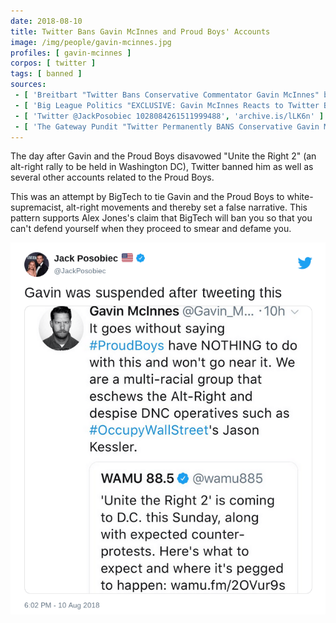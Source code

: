 ```yaml
---
date: 2018-08-10
title: Twitter Bans Gavin McInnes and Proud Boys' Accounts
image: /img/people/gavin-mcinnes.jpg
profiles: [ gavin-mcinnes ]
corpos: [ twitter ]
tags: [ banned ]
sources:
 - [ 'Breitbart "Twitter Bans Conservative Commentator Gavin McInnes" by Allum Bokhari (10 Aug 2018)', 'archive.is/b7pRj' ]
 - [ 'Big League Politics "EXCLUSIVE: Gavin McInnes Reacts to Twitter Ban" by Peter D''Abrosca (10 Aug 2018)', 'archive.is/VKHhD' ]
 - [ 'Twitter @JackPosobiec 1028084261511999488', 'archive.is/lLK6n' ]
 - [ 'The Gateway Pundit "Twitter Permanently BANS Conservative Gavin McInnes and the Official Proud Boys Account" by Cassandra Fairbanks (10 Aug 2018)', 'archive.is/xsx6x' ]
---
```


The day after Gavin and the Proud Boys disavowed "Unite the Right 2" (an
alt-right rally to be held in Washington DC), Twitter banned him as well as
several other accounts related to the Proud Boys.

This was an attempt by BigTech to tie Gavin and the Proud Boys to
white-supremacist, alt-right movements and thereby set a false narrative. This
pattern supports Alex Jones's claim that BigTech will ban you so that you can't
defend yourself when they proceed to smear and defame you.

![](JackPosobiec@1028084261511999488.png)
